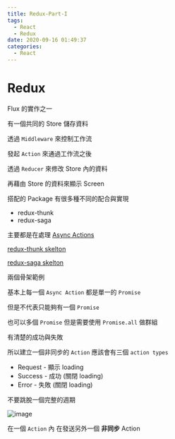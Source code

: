 ```yaml
---
title: Redux-Part-I
tags:
  - React
  - Redux 
date: 2020-09-16 01:49:37
categories:
  - React
---
```


# Redux

Flux 的實作之一

有一個共同的 Store 儲存資料

透過 `Middleware` 來控制工作流

發起 `Action` 來通過工作流之後

透過 `Reducer` 來修改 Store 內的資料

再藉由 Store 的資料來顯示 Screen

搭配的 Package 有很多種不同的配合與實現

* redux-thunk
* redux-saga

主要都是在處理 [Async Actions](https://redux.js.org/advanced/async-actions)

[redux-thunk skelton](https://github.com/coodoo/react-redux-isomorphic-example)

[redux-saga skelton](https://github.com/horsekitlin/react-skelton/tree/develop)

兩個骨架範例

基本上每一個 `Async Action` 都是單一的 `Promise`

但是不代表只能夠有一個 `Promise`

也可以多個 `Promise` 但是需要使用 `Promise.all` 做群組

有清楚的成功與失敗

所以建立一個非同步的 `Action` 應該會有三個 `action types`

* Request - 顯示 loading
* Success - 成功 (關閉 loading)
* Error - 失敗 (關閉 loading)

不要跳脫一個完整的週期

![image](https://blog.krawaller.se/static/posts/react-js-architecture-flux-vs-reflux/img/flux-diagram.png)

在一個 `Action` 內 在發送另外一個 **非同步** Action
